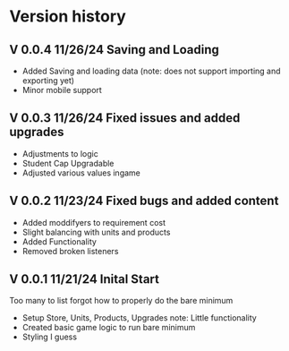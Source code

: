 # Version history

## V 0.0.4 11/26/24 Saving and Loading
- Added Saving and loading data (note: does not support importing and exporting yet)
- Minor mobile support

## V 0.0.3 11/26/24 Fixed issues and added upgrades
- Adjustments to logic
- Student Cap Upgradable
- Adjusted various values ingame

## V 0.0.2 11/23/24 Fixed bugs and added content
- Added moddifyers to requirement cost
- Slight balancing with units and products
- Added Functionality
- Removed broken listeners

## V 0.0.1 11/21/24 Inital Start
Too many to list forgot how to properly do the bare minimum
- Setup Store, Units, Products, Upgrades note: Little functionality
- Created basic game logic to run bare minimum
- Styling I guess